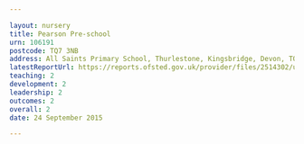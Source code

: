 ```yaml
---

layout: nursery
title: Pearson Pre-school
urn: 106191
postcode: TQ7 3NB
address: All Saints Primary School, Thurlestone, Kingsbridge, Devon, TQ7 3NB
latestReportUrl: https://reports.ofsted.gov.uk/provider/files/2514302/urn/106191.pdf
teaching: 2
development: 2
leadership: 2
outcomes: 2
overall: 2
date: 24 September 2015

---
```


